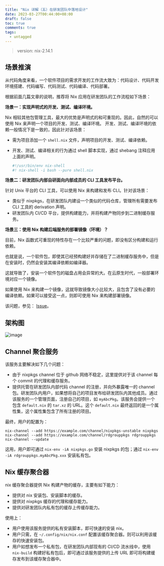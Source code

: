 ```yaml
---
title: "Nix 详解（五）在研发团队中落地设计"
date: 2023-03-27T00:44:00+08:00
draft: false
toc: true
comments: true
tags:
  - untagged
---
```


> version: nix-2.14.1

## 场景推演

从代码角度来看，一个软件项目的需求开发的工作流大致为：代码设计、代码开发环境搭建、代码编写、代码测试、代码编译、代码部署。

根据前面几篇文章的说明，推荐将 Nix 应用在研发团队的工作流程如下场景：

**场景一：实现声明式的开发、测试、编译环境。**

Nix 相较其他包管理工具，最大的优势是声明式的和可重现的。因此，自然的可以使用 Nix 来声明一个项目的开发、测试、编译环境。 开发、测试、编译环境的依赖一般情况下是一致的，因此针对该场景：

* 需为项目添加一个 `shell.nix` 文件，声明项目的开发、测试、编译依赖。
* 开发、测试、编译相关的行为通过 shell 脚本实现，通过 shebang 注释应用上面的声明。

    ```bash
    #!/usr/bin/env nix-shell
    #! nix-shell -i bash --pure shell.nix
    ```

**场景二：研发团队内部自研面向内部成员的 CLI 工具发布平台。**

针对 Unix 平台的 CLI 工具，可以使用 Nix 来构建和发布 CLI。针对该场景：

* 类似于 nixpkgs，在研发团队内建设一个类似的代码仓库，管理所有需要发布 CLI 工具的 derivation 声明。
* 研发团队内 CI/CD 平台，提供构建能力，并将构建产物同步到二进制缓存服务。

**场景三：使用 Nix 构建后端服务的部署镜像（环境）？**

目前，Nix 函数式可重现的特性存在一个比较严重的问题，即没有区分构建和运行依赖。

也就是说，一个软件包，即使其已经预构建好并存储在了二进制缓存服务中，但是在安装时，仍然会安装其编译依赖如编译器。

这就导致了，安装一个软件包的磁盘占用会异常的大。在云原生时代，一般部署环境对应一个镜像。

如果使用 Nix 来构建一个镜像，这就导致镜像大小比较大，且包含了没有必要的编译依赖。如果可以接受这一点，则即可使用 Nix 来构建部署镜像。

该问题，参见： [Issue](https://github.com/NixOS/nix/issues/8107)。

## 架构图

![image](/image/nix-in-org-arch.svg)

## Channel 聚合服务

该服务主要解决如下几个问题：

* 由于 nixpkgs channel 位于 github 网络不稳定，这里提供对于该 channel 每个 commit 的代理和缓存服务。
* 提供托管在研发团队内部代码 channel 的注册，并向外暴露唯一的 channel 包。研发团队内用户，如果想将自己的项目发布给研发团队内其他成员。通过该服务的一个管理页面，注册自己的项目，如 `myAbcPkg`。该服务会提供一个包含 `default.nix` 的 `tar.xz` 的 URL。这个 `default.nix` 最终返回的是一个属性集，这个属性集包含了所有注册的项目。

最终，用户的配置为：

```
nix-channel --add https://example.com/channel/nixpkgs-unstable nixpkgs
nix-channel --add https://example.com/channel/rdgrouppkgs rdgrouppkgs
nix-channel --update
```

这用，用户即可通过 `nix-env -iA nixpkgs.go` 安装 nixpkgs 的包；通过 `nix-env -iA rdgrouppkgs.myAbcPkg.xxx` 安装私有包。

## Nix 缓存聚合器

nix 缓存聚合器提供 Nix 构建产物的缓存，主要有如下能力：

* 提供对 nix 安装包、安装脚本的缓存。
* 提供对 nixpkgs 缓存的代理和缓存能力。
* 提供对研发团队内私有包的缓存上传缓存能力。

使用上：

* 用户使用该服务提供的私有安装脚本，即可快速的安装 nix。
* 用户只需，在 `~/.config/nix/nix.conf` 配置该缓存聚合器。则可以利用该缓存的快速安装包。
* 用户如想发布一个私有包，在研发团队内部现有的 CI/CD 流水线中，使用 `nix-build` 构建好私有包后，即可通过该服务提供的上传 URL 即可将构建缓存发布到该缓存聚合器中。
